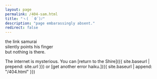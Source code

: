 ```yaml
---
layout: page
permalink: /404-sam.html
title: "ヽ( ｀0´)ﾉ"
description: "page embarassingly absent."
redirect: false
---
```


the link samurai\
silently points his finger\
but nothing is there.


The internet is mysterious. You can [return to the Shire]({{ site.baseurl | prepend: site.url }}) or [get another error haiku.]({{ site.baseurl | append: "/404.html" }})
